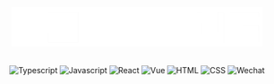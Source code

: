 <div align="center">
  <img class="logo" src="assets/logo-white.png" alt="" width=450>
</div>
<br>

<div align="center">

![Typescript](https://img.shields.io/badge/typecript-%F7DF1E.svg?style=for-the-badge&logo=typescript&logoColor=white&color=0078bd)
![Javascript](https://img.shields.io/badge/javscript-%F7DF1E.svg?style=for-the-badge&logo=javascript&logoColor=black&color=F7DF1E)
![React](https://img.shields.io/badge/react-%272c34.svg?style=for-the-badge&logo=react&logoColor=39dcf9&color=272c34)
![Vue](https://img.shields.io/badge/vue-%28b785.svg?style=for-the-badge&logo=vuedotjs&logoColor=white&color=28b785)
![HTML](https://img.shields.io/badge/html5-%3776AB.svg?style=for-the-badge&logo=html5&logoColor=white&color=E34F26)
![CSS](https://img.shields.io/badge/css3-%1572B6.svg?style=for-the-badge&logo=css3&logoColor=white&color=1572B6)
![Wechat](https://img.shields.io/badge/wechat-%3776AB.svg?style=for-the-badge&logo=wechat&logoColor=white&color=00bf65)

</div>
